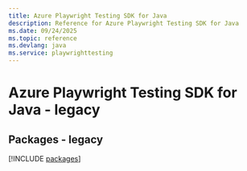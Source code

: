 ```yaml
---
title: Azure Playwright Testing SDK for Java
description: Reference for Azure Playwright Testing SDK for Java
ms.date: 09/24/2025
ms.topic: reference
ms.devlang: java
ms.service: playwrighttesting
---
```

# Azure Playwright Testing SDK for Java - legacy
## Packages - legacy
[!INCLUDE [packages](playwright-testing-index.md)]